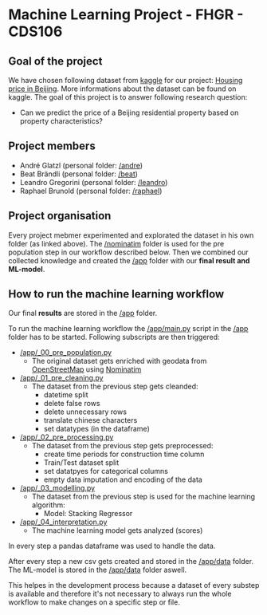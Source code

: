 # Machine Learning Project - FHGR - CDS106
## Goal of the project
We have chosen following dataset from [kaggle](https://www.kaggle.com/) for our project: [Housing price in Beijing](https://www.kaggle.com/datasets/ruiqurm/lianjia). More informations about the dataset can be found on kaggle.
The goal of this project is to answer following research question:
- Can we predict the price of a Beijing residential property based on property characteristics?


## Project members
- André Glatzl (personal folder: [/andre](./andre))
- Beat Brändli (personal folder: [/beat](./beat))
- Leandro Gregorini (personal folder: [/leandro](./leandro))
- Raphael Brunold (personal folder: [/raphael](./raphael))


## Project organisation
Every project mebmer experimented and explorated the dataset in his own folder (as linked above).
The [/nominatim](./nominatim) folder is used for the pre population step in our workflow described below.
Then we combined our collected knowledge and created the [/app](./app) folder with our **final result and ML-model**.


## How to run the machine learning workflow
Our final **results** are stored in the [/app](./app) folder.

To run the machine learning workflow the [/app/main.py](./app/main.py) script in the [/app](./app) folder has to be started.
Following subscripts are then triggered:
- [/app/_00_pre_population.py](./app/_00_pre_population.py)
  - The original dataset gets enriched with geodata from [OpenStreetMap](https://www.openstreetmap.org/) using [Nominatim](https://nominatim.org/)
- [/app/_01_pre_cleaning.py](./app/_01_pre_cleaning.py)
  - The dataset from the previous step gets cleanded: 
    - datetime split
    - delete false rows
    - delete unnecessary rows
    - translate chinese characters
    - set datatypes (in the dataframe)
- [/app/_02_pre_processing.py](./app/_02_pre_processing.py)
  - The dataset from the previous step gets preprocessed:
    - create time periods for construction time column
    - Train/Test dataset split
    - set datatpyes for categorical columns
    - empty data imputation and encoding of the data
- [/app/_03_modelling.py](./app/_03_modelling.py)
  - The dataset from the previous step is used for the machine learning algorithm:
    - Model: Stacking Regressor
- [/app/_04_interpretation.py](./app/_04_interpretation.py)
  - The machine learning model gets analyzed (scores)

In every step a pandas dataframe was used to handle the data.

After every step a new csv gets created and stored in the [/app/data](./app/data) folder. The ML-model is stored in the [/app/data](./app/data) folder aswell.

This helpes in the development process because a dataset of every substep is available and therefore it's not necessary to always run the whole workflow to make changes on a specific step or file.
